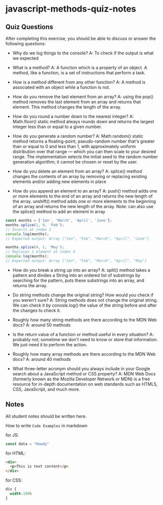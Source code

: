 # javascript-methods-quiz-notes

## Quiz Questions

After completing this exercise, you should be able to discuss or answer the following questions:

- Why do we log things to the console?
A: To check if the output is what we expected

- What is a method?
A: A function which is a property of an object.
A method, like a function, is a set of instructions that perform a task.

- How is a method different from any other function?
A: A method is associated with an object while a function is not.

- How do you remove the last element from an array?
A: using the pop() method removes the last element from an array and returns that element. This method changes the length of the array.

- How do you round a number down to the nearest integer?
A: Math.floor() static method always rounds down and returns the largest integer less than or equal to a given number.

- How do you generate a random number?
A: Math.random() static method returns a floating-point, pseudo-random number that's greater than or equal to 0 and less than 1, with approximately uniform distribution over that range — which you can then scale to your desired range. The implementation selects the initial seed to the random number generation algorithm; it cannot be chosen or reset by the user.

- How do you delete an element from an array?
A: splice() method changes the contents of an array by removing or replacing existing elements and/or adding new elements in place

- How do you append an element to an array?
A: push() method adds one or more elements to the end of an array and returns the new length of the array.
unshift() method adds one or more elements to the beginning of an array and returns the new length of the array.
Note: can also use the splice() method to add an element in array

```javascript
const months = ['Jan', 'March', 'April', 'June'];
months.splice(1, 0, 'Feb');
// Inserts at index 1
console.log(months);
// Expected output: Array ["Jan", "Feb", "March", "April", "June"]

months.splice(4, 1, 'May');
// Replaces 1 element at index 4
console.log(months);
// Expected output: Array ["Jan", "Feb", "March", "April", "May"]
```

- How do you break a string up into an array?
A: split() method takes a pattern and divides a String into an ordered list of substrings by searching for the pattern, puts these substrings into an array, and returns the array.

- Do string methods change the original string? How would you check if you weren't sure?
A: String methods does not change the original string. We can check it by conosle.log() the value of the string before and after the changes to check it.

- Roughly how many string methods are there according to the MDN Web docs?
A: around 50 methods

- Is the return value of a function or method useful in every situation?
A: probably not; sometime we don't need to know or store that information. We just need it to perform the action.

- Roughly how many array methods are there according to the MDN Web docs?
A: around 40 methods

- What three-letter acronym should you always include in your Google search about a JavaScript method or CSS property?
A: MDN Web Docs (formerly known as the Mozilla Developer Network or MDN) is a free resource for in-depth documentation on web standards such as HTML5, CSS, JavaScript, and much more.

## Notes

All student notes should be written here.


How to write `Code Examples` in markdown

for JS:
```javascript
const data = "Howdy"
```

for HTML:
```html
<div>
  <p>This is text content</p>
</div>
```

for CSS:
```css
div {
  width:100%
}
```
